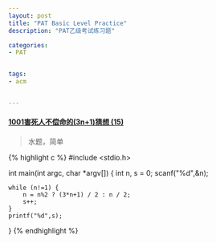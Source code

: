 ```yaml
---
layout: post
title: "PAT Basic Level Practice"
description: "PAT乙级考试练习题"

categories:
- PAT


tags:
- acm 


---
```


#### [1001害死人不偿命的(3n+1)猜想 (15)][1001]

> 
> 水题，简单
> 



{% highlight c %}
#include <stdio.h>

int main(int argc, char *argv[]) 
{
    int n, s = 0;
    scanf("%d",&n);

    while (n!=1) {
        n = n%2 ? (3*n+1) / 2 : n / 2;
        s++;
    }
    printf("%d",s);
}
{% endhighlight %}


[1001]:http://www.patest.cn/contests/pat-b-practise/1001
